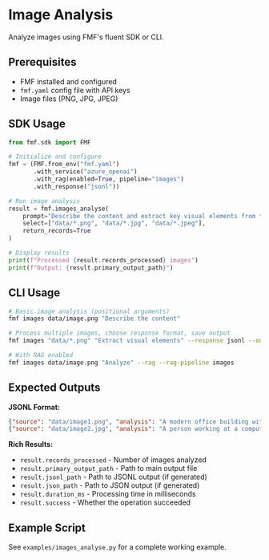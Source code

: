 # Image Analysis

Analyze images using FMF's fluent SDK or CLI.

## Prerequisites

- FMF installed and configured
- `fmf.yaml` config file with API keys
- Image files (PNG, JPG, JPEG)

## SDK Usage

```python
from fmf.sdk import FMF

# Initialize and configure
fmf = (FMF.from_env("fmf.yaml")
       .with_service("azure_openai")
       .with_rag(enabled=True, pipeline="images")
       .with_response("jsonl"))

# Run image analysis
result = fmf.images_analyse(
    prompt="Describe the content and extract key visual elements from this image",
    select=["data/*.png", "data/*.jpg", "data/*.jpeg"],
    return_records=True
)

# Display results
print(f"Processed {result.records_processed} images")
print(f"Output: {result.primary_output_path}")
```

## CLI Usage

```bash
# Basic image analysis (positional arguments)
fmf images data/image.png "Describe the content"

# Process multiple images, choose response format, save output
fmf images "data/*.png" "Extract visual elements" --response jsonl --output artefacts/images.jsonl

# With RAG enabled
fmf images data/image.png "Analyze" --rag --rag-pipeline images
```

## Expected Outputs

**JSONL Format:**
```json
{"source": "data/image1.png", "analysis": "A modern office building with glass windows and concrete structure", "elements": ["building", "glass", "concrete", "modern architecture"]}
{"source": "data/image2.jpg", "analysis": "A person working at a computer desk with multiple monitors", "elements": ["person", "computer", "desk", "monitors"]}
```

**Rich Results:**
- `result.records_processed` - Number of images analyzed
- `result.primary_output_path` - Path to main output file
- `result.jsonl_path` - Path to JSONL output (if generated)
- `result.json_path` - Path to JSON output (if generated)
- `result.duration_ms` - Processing time in milliseconds
- `result.success` - Whether the operation succeeded

## Example Script

See `examples/images_analyse.py` for a complete working example.
